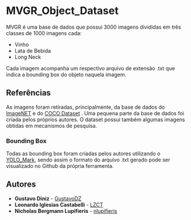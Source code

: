 # MVGR_Object_Dataset

MVGR é uma base de dados que possui 3000 imagens divididas em três classes de 1000 imagens cada:

* Vinho
* Lata de Bebida
* Long Neck

Cada imagem acompanha um respectivo arquivo de extensão .txt que indica a bounding box do objeto naquela imagem.

## Referências

As imagens foram retiradas, principalmente, da base de dados do [ImageNET](http://www.image-net.org/) e do [COCO Dataset](http://cocodataset.org/) . Uma pequena parte da base de dados foi criada pelos próprios autores. O dataset possui também algumas imagens obtidas em mecanismos de pesquisa.


### Bounding Box

Todas as bounding box foram criadas pelos autores utilizando o [YOLO_Mark](https://github.com/AlexeyAB/Yolo_mark), sendo assim o formato do arquivo .txt gerado pode ser visualizado no Github da própria ferramenta.


## Autores

* **Gustavo Diniz** - [GustavoDZ](https://github.com/GustavoDZ)
* **Leonardo Iglesias Castabelli** - [LZCT](https://github.com/LZCT)
* **Nicholas Bergmann Lupifieris** - [nlupifieris](https://github.com/nlupifieris)

